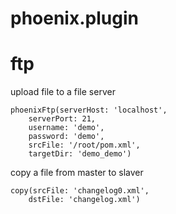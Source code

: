 # phoenix.plugin

# ftp

upload file to a file server
```jenkins
phoenixFtp(serverHost: 'localhost',
    serverPort: 21,
    username: 'demo',
    password: 'demo',
    srcFile: '/root/pom.xml',
    targetDir: 'demo_demo')
```

copy a file from master to slaver
```jenkins
copy(srcFile: 'changelog0.xml',
    dstFile: 'changelog.xml')
```